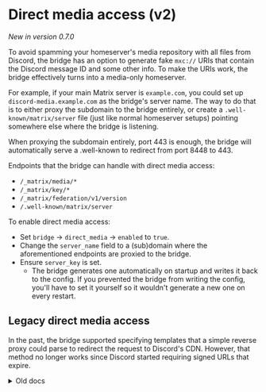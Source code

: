 # Direct media access (v2)
_New in version 0.7.0_

To avoid spamming your homeserver's media repository with all files from
Discord, the bridge has an option to generate fake `mxc://` URIs that contain
the Discord message ID and some other info. To make the URIs work, the bridge
effectively turns into a media-only homeserver.

For example, if your main Matrix server is `example.com`, you could set up
`discord-media.example.com` as the bridge's server name. The way to do that
is to either proxy the subdomain to the bridge entirely, or create a
`.well-known/matrix/server` file (just like normal homeserver setups) pointing
somewhere else where the bridge is listening.

When proxying the subdomain entirely, port 443 is enough, the bridge will
automatically serve a .well-known to redirect from port 8448 to 443.

Endpoints that the bridge can handle with direct media access:

* `/_matrix/media/*`
* `/_matrix/key/*`
* `/_matrix/federation/v1/version`
* `/.well-known/matrix/server`

To enable direct media access:

* Set `bridge` -> `direct_media` -> `enabled` to `true`.
* Change the `server_name` field to a (sub)domain where the aforementioned
  endpoints are proxied to the bridge.
* Ensure `server_key` is set.
  * The bridge generates one automatically on startup and writes it back to the
    config. If you prevented the bridge from writing the config, you'll have to
    set it yourself so it wouldn't generate a new one on every restart.

## Legacy direct media access
In the past, the bridge supported specifying templates that a simple reverse
proxy could parse to redirect the request to Discord's CDN. However, that
method no longer works since Discord started requiring signed URLs that expire.

<details>
<summary>Old docs</summary>

_New in version 0.4.0_

To avoid spamming your homeserver's media repository with all files from
Discord, the bridge has an option to generate fake `mxc://` URIs that contain
the Discord media ID. The media repo or your reverse proxy can then handle
those URIs specially to fetch content directly from the Discord CDN.

To enable this mode, set `bridge` -> `media_patterns` -> `enabled` to `true`
in the bridge config. You can then configure each of the patterns or leave the
defaults.

## Ways to use patterns

### Default pattern and MSC3860-compatible media repo
If your media repo supports [MSC3860], you can use the default patterns out of
the box with no modifications. Your media repo will act like discord-media.mau.dev
is a federated Matrix server, so when your client requests Discord media, your
media repo will ask discord-media.mau.dev, which redirects to cdn.discordapp.com.
Your media repo then downloads the media and caches it as remote media (like it
does for all federated media).

MSC3860 is supported as of Synapse v1.98.0 and matrix-media-repo v1.4.0.
Additionally, while Conduit doesn't opt into redirects, it does follow them,
so it should work with the default config.

The software on discord-media.mau.dev is just a Caddy instance with the first
example config below, plus a static .well-known file to redirect federation to
443. You can find the raw config at [mau.dev/maunium/caddy].

[mau.dev/maunium/caddy]: https://mau.dev/maunium/caddy/-/blob/master/vhosts/discord-media.mau.dev
[MSC3860]: https://github.com/matrix-org/matrix-spec-proposals/pull/3860

### Redirect in reverse proxy
You can also configure your reverse proxy to redirect `mxc://discord-media.mau.dev/*`
downloads directly to cdn.discordapp.com. This method doesn't involve your
media repo at all, so it already works with most clients. However, it won't
work with servers that don't support MSC3860, as they'd still try to connect to
discord-media.mau.dev, which may be a problem if you want to use your bridge in
federated rooms. Additionally, you may encounter some CORS issues with this
method as cdn.discordapp.com doesn't provide CORS headers for all files (like
webp images and non-inline documents)

<details>
<summary>Caddy config example</summary>

```Caddyfile
matrix.example.com {
	handle /_matrix/media/*/download/discord-media.mau.dev/* {
		# The redirect must have CORS headers to let web clients follow it.
		header Access-Control-Allow-Origin *
		# Need to use a route directive to make the uri mutations apply before redir
		route {
			# Remove path prefix
			uri path_regexp ^/_matrix/media/.+/download/discord-media\.mau\.dev/ /
			# The mxc patterns use | instead of /, so replace it first turning the path into attachments/1234/5678/filename.png
			uri replace "%7C" /
			# Then redirect to cdn.discordapp.com/attachments/1234/5678/filename.png with HTTP 307
			redir https://cdn.discordapp.com{uri} 307
		}
	}
	# Special-case stickers because they don't have CORS headers on cdn.discordapp.com for some reason
	handle /_matrix/media/*/download/discord-media.mau.dev/stickers|* {
		header Access-Control-Allow-Origin *
		route {
			uri path_regexp ^/_matrix/media/.+/download/discord-media\.mau\.dev/ /
			uri replace "%7C" /
			redir https://media.discordapp.net{uri} 307
		}
	}
	# Do the same for thumbnails, but redirect to media.discordapp.net (which is Discord's thumbnailing server, and happens to use similar width/height params as Matrix)
	# Alternatively, you can point this at cdn.discordapp.com too. Clients shouldn't mind even if they get a bigger image than they asked for.
	handle /_matrix/media/*/thumbnail/discord-media.mau.dev/* {
		header Access-Control-Allow-Origin *
		route {
			uri path_regexp ^/_matrix/media/.+/thumbnail/discord-media\.mau\.dev/ /
			uri replace "%7C" /
			redir https://media.discordapp.net{uri} 307
		}
	}
	# The usual proxying to your homeserver
	handle /_matrix/* {
		reverse_proxy http://localhost:8008
	}
}
```

</details>

<details>
<summary>Nginx config example</summary>

```nginx
server {
	listen 443;
	server_name matrix.example.com;
	# ... usual /_matrix location block and other stuff ...
	# N.B. If you use a regex pattern for the /_matrix block, it must be below these locations

	location ~ ^/_matrix/media/(?:v3|r0)/download/discord-media.mau.dev/attachments\|([0-9]+)\|([0-9]+)\|(.+)$ {
		add_header Access-Control-Allow-Origin *;
		return 307 https://cdn.discordapp.com/attachments/$1/$2/$3;
	}
	location ~ ^/_matrix/media/(?:v3|r0)/download/discord-media.mau.dev/emojis\|(.+)$ {
		add_header Access-Control-Allow-Origin *;
		return 307 https://cdn.discordapp.com/emojis/$1;
	}
	location ~ ^/_matrix/media/(?:v3|r0)/download/discord-media.mau.dev/stickers\|(.+)$ {
		add_header Access-Control-Allow-Origin *;
		# Stickers don't have CORS headers on cdn.discordapp.com for some reason, so always use media.
		return 307 https://media.discordapp.net/stickers/$1;
	}
	location ~ ^/_matrix/media/(?:v3|r0)/download/discord-media.mau.dev/avatars\|([0-9]+)\|(.+)$ {
		add_header Access-Control-Allow-Origin *;
		return 307 https://cdn.discordapp.com/avatars/$1/$2;
	}

	# Thumbnails (optional-ish)
	location ~ ^/_matrix/media/(?:v3|r0)/thumbnail/discord-media.mau.dev/attachments\|([0-9]+)\|([0-9]+)\|(.+)$ {
		add_header Access-Control-Allow-Origin *;
		return 307 https://media.discordapp.net/attachments/$1/$2/$3?$args;
	}
	location ~ ^/_matrix/media/(?:v3|r0)/thumbnail/discord-media.mau.dev/emojis\|(.+)$ {
		add_header Access-Control-Allow-Origin *;
		return 307 https://media.discordapp.net/emojis/$1?$args;
	}
	location ~ ^/_matrix/media/(?:v3|r0)/thumbnail/discord-media.mau.dev/stickers\|(.+)$ {
		add_header Access-Control-Allow-Origin *;
		return 307 https://media.discordapp.net/stickers/$1?$args;
	}
	location ~ ^/_matrix/media/(?:v3|r0)/thumbnail/discord-media.mau.dev/avatars\|([0-9]+)\|(.+)$ {
		add_header Access-Control-Allow-Origin *;
		return 307 https://media.discordapp.net/avatars/$1/$2?$args;
	}
}
```

</details>

### Proxy in reverse proxy
If you want bridged media to work over federation without MSC3860, you can
change discord-media.mau.dev to your own server name, and have your reverse proxy
actually proxy the downloads instead of just redirecting to cdn.discordapp.com.
That way it'll work with all existing servers and clients. The downside of this
method is the higher bandwidth use compared to redirecting, and theoretical
abuse vectors for spamming the Discord CDN through your server.

When using this example, change `discord-media.mau.dev/` in the patterns to
`example.com/discord_` (replacing `example.com` with your own domain). The
`discord_` prefix is there so that other media on your domain will still work
normally.

<details>
<summary>Caddy config example</summary>

```Caddyfile
matrix.example.com {
	handle /_matrix/media/*/download/example.com/discord_* {
		header Access-Control-Allow-Origin *
		# Remove path prefix
		uri path_regexp ^/_matrix/media/.+/download/example\.com/discord_ /
		# The mxc patterns use | instead of /, so replace it first turning it into attachments/1234/5678/filename.png
		uri replace "%7C" /
		reverse_proxy {
			# reverse_proxy automatically includes the uri, so no {uri} at the end
			to https://cdn.discordapp.com
			# Caddy doesn't set the Host header automatically when reverse proxying
			# (because usually reverse proxies are local and don't care about Host headers)
			header_up Host cdn.discordapp.com
		}
	}
	# Do the same for thumbnails, but redirect to media.discordapp.net (which is Discord's thumbnailing server, and happens to use similar width/height params as Matrix)
	# Alternatively, you can point this at cdn.discordapp.com too. Clients shouldn't mind even if they get a bigger image than they asked for.
	handle /_matrix/media/*/thumbnail/example.com/discord_* {
		header Access-Control-Allow-Origin *
		uri path_regexp ^/_matrix/media/.+/thumbnail/example\.com/discord_ /
		uri replace "%7C" /
		reverse_proxy {
			to https://media.discordapp.net
			header_up Host media.discordapp.net
		}
	}
	handle /_matrix/* {
		reverse_proxy http://localhost:8008
	}
}
```

</details>

<details>
<summary>Nginx config example</summary>

```nginx
server {
	listen 443;
	server_name matrix.example.com;
	# ... usual /_matrix location block and other stuff ...
	# N.B. If you use a regex pattern for the /_matrix block, it must be below these locations

	# You may need to configure a resolver for nginx to be able to resolve cdn.discordapp.com
	#resolver 8.8.8.8;

	location ~ ^/_matrix/media/(?:v3|r0)/download/example.com/discord_attachments\|([0-9]+)\|([0-9]+)\|(.+)$ {
		add_header Access-Control-Allow-Origin *;
		proxy_set_header Host cdn.discordapp.com;
		proxy_pass https://cdn.discordapp.com/attachments/$1/$2/$3;
	}
	location ~ ^/_matrix/media/(?:v3|r0)/download/example.com/discord_emojis\|(.+)$ {
		add_header Access-Control-Allow-Origin *;
		proxy_set_header Host cdn.discordapp.com;
		proxy_pass https://cdn.discordapp.com/emojis/$1;
	}
	location ~ ^/_matrix/media/(?:v3|r0)/download/example.com/discord_stickers\|(.+)$ {
		add_header Access-Control-Allow-Origin *;
		proxy_set_header Host cdn.discordapp.com;
		proxy_pass https://cdn.discordapp.com/stickers/$1;
	}
	location ~ ^/_matrix/media/(?:v3|r0)/download/example.com/discord_avatars\|([0-9]+)\|(.+)$ {
		add_header Access-Control-Allow-Origin *;
		proxy_set_header Host cdn.discordapp.com;
		proxy_pass https://cdn.discordapp.com/avatars/$1/$2;
	}

	# Thumbnails (optional-ish)
	location ~ ^/_matrix/media/(?:v3|r0)/thumbnail/example.com/discord_attachments\|([0-9]+)\|([0-9]+)\|(.+)$ {
		add_header Access-Control-Allow-Origin *;
		proxy_set_header Host media.discordapp.net;
		proxy_pass https://media.discordapp.net/attachments/$1/$2/$3?$args;
	}
	location ~ ^/_matrix/media/(?:v3|r0)/thumbnail/example.com/discord_emojis\|(.+)$ {
		add_header Access-Control-Allow-Origin *;
		proxy_set_header Host media.discordapp.net;
		proxy_pass https://media.discordapp.net/emojis/$1?$args;
	}
	location ~ ^/_matrix/media/(?:v3|r0)/thumbnail/example.com/discord_stickers\|(.+)$ {
		add_header Access-Control-Allow-Origin *;
		proxy_set_header Host media.discordapp.net;
		proxy_pass https://media.discordapp.net/stickers/$1?$args;
	}
	location ~ ^/_matrix/media/(?:v3|r0)/thumbnail/example.com/discord_avatars\|([0-9]+)\|(.+)$ {
		add_header Access-Control-Allow-Origin *;
		proxy_set_header Host media.discordapp.net;
		proxy_pass https://media.discordapp.net/avatars/$1/$2?$args;
	}
}
```

</details>
</details>
